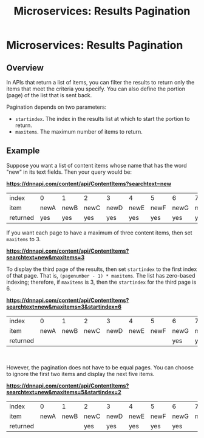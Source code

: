 ﻿---
uid: api-results-pagination
topic: api-results-pagination
locale: en
title: "Microservices: Results Pagination"
dnneditions: Evoq Content,Evoq Engage
dnnversion: 09.02.00
parent-topic: developers-structured-content-overview
related-topics: visualizer-templates,searched-fields,about-structured-content-apis,examples-structured-content-apis
---

# Microservices: Results Pagination

## Overview

In APIs that return a list of items, you can filter the results to return only the items that meet the criteria you specify. You can also define the portion (page) of the list that is sent back.

Pagination depends on two parameters:

*   `startindex`. The index in the results list at which to start the portion to return.
*   `maxitems`. The maximum number of items to return.

## Example

Suppose you want a list of content items whose name that has the word "new" in its text fields. Then your query would be:

**https://dnnapi.com/content/api/ContentItems?searchtext=new**

<table>
    <tr>
        <td>index</td>
        <td>0</td>
        <td>1</td>
        <td>2</td>
        <td>3</td>
        <td>4</td>
        <td>5</td>
        <td>6</td>
        <td>7</td>
        <td>8</td>
        <td>9</td>
    </tr>
    <tr>
        <td>item</td>
        <td>newA</td>
        <td>newB</td>
        <td>newC</td>
        <td>newD</td>
        <td>newE</td>
        <td>newF</td>
        <td>newG</td>
        <td>newH</td>
        <td>newI</td>
        <td>newJ</td>
    </tr>
    <tr>
        <td>returned</td>
        <td>yes</td>
        <td>yes</td>
        <td>yes</td>
        <td>yes</td>
        <td>yes</td>
        <td>yes</td>
        <td>yes</td>
        <td>yes</td>
        <td>yes</td>
        <td>yes</td>
    </tr>
</table>



If you want each page to have a maximum of three content items, then set `maxitems` to 3.

**https://dnnapi.com/content/api/ContentItems?searchtext=new&maxitems=3**

To display the third page of the results, then set `startindex` to the first index of that page. That is, `(pagenumber - 1) * maxitems`. The list has zero-based indexing; therefore, if `maxitems` is 3, then the `startindex` for the third page is 6.

**https://dnnapi.com/content/api/ContentItems?searchtext=new&maxitems=3&startindex=6**

<table>
    <tr>
        <td>index</td>
        <td>0</td>
        <td>1</td>
        <td>2</td>
        <td>3</td>
        <td>4</td>
        <td>5</td>
        <td>6</td>
        <td>7</td>
        <td>8</td>
        <td>9</td>
    </tr>
    <tr>
        <td>item</td>
        <td>newA</td>
        <td>newB</td>
        <td>newC</td>
        <td>newD</td>
        <td>newE</td>
        <td>newF</td>
        <td>newG</td>
        <td>newH</td>
        <td>newI</td>
        <td>newJ</td>
    </tr>
    <tr>
        <td>returned</td>
        <td></td>
        <td></td>
        <td></td>
        <td></td>
        <td></td>
        <td></td>
        <td>yes</td>
        <td>yes</td>
        <td>yes</td>
        <td></td>
    </tr>
</table>

 

However, the pagination does not have to be equal pages. You can choose to ignore the first two items and display the next five items.

**https://dnnapi.com/content/api/ContentItems?searchtext=new&maxitems=5&startindex=2**

<table>
    <tr>
        <td>index</td>
        <td>0</td>
        <td>1</td>
        <td>2</td>
        <td>3</td>
        <td>4</td>
        <td>5</td>
        <td>6</td>
        <td>7</td>
        <td>8</td>
        <td>9</td>
    </tr>
    <tr>
        <td>item</td>
        <td>newA</td>
        <td>newB</td>
        <td>newC</td>
        <td>newD</td>
        <td>newE</td>
        <td>newF</td>
        <td>newG</td>
        <td>newH</td>
        <td>newI</td>
        <td>newJ</td>
    </tr>
    <tr>
        <td>returned</td>
        <td></td>
        <td></td>
        <td>yes</td>
        <td>yes</td>
        <td>yes</td>
        <td>yes</td>
        <td>yes</td>
        <td></td>
        <td></td>
        <td></td>
    </tr>
</table>
